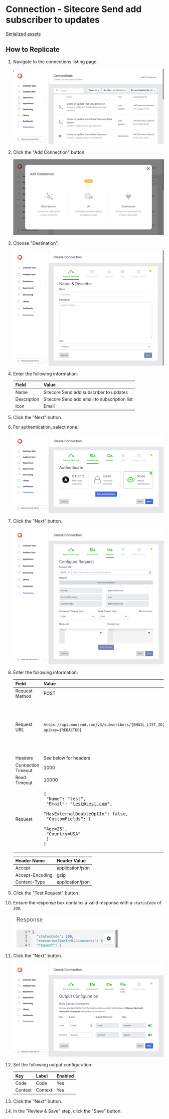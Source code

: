 # Connection - Sitecore Send add subscriber to updates

[Serialized assets](/demo/experience/personalize/connections/Sitecore%20Send%20add%20subscriber%20to%20updates)

## How to Replicate

1. Navigate to the connections listing page.

   ![Connections listing page](/docs/cdp-personalize/connections/Connections-listing-page.png)

2. Click the "Add Connection" button.

   ![Add Connection](/docs/cdp-personalize/connections/Add-connection.png)

3. Choose "Destination".

   ![Name and Describe](/docs/cdp-personalize/connections/Name-describe.png)

4. Enter the following information:

   |Field|Value|
   |-|-|
   |Name|Sitecore Send add subscriber to updates|
   |Description|Sitecore Send add email to subscription list|
   |Icon|Email|

5. Click the "Next" button.
6. For authentication, select none.

   ![None Authentication](/docs/cdp-personalize/connections/None-authentication.png)

7. Click the "Next" button.

   ![Request](/docs/cdp-personalize/connections/Post-request.png)

8. Enter the following information:

   |Field|Value|Note|
   |-|-|-|
   |Request Method|POST||
   |Request URL|`https://api.moosend.com/v3/subscribers/{EMAIL_LIST_ID}/subscribe.json?apikey={REDACTED}`|Replace `{EMAIL_LIST_ID}` by a GUID from Sitecore Send email list. <br/><br/>Replace `{REDACTED}` by your Sitecore Send API key.|
   |Headers|See below for headers||
   |Connection Timeout|1000||
   |Read Timeout|10000||
   |Request|<pre>{<br/>  \"Name\": \"test\",<br/>  \"Email\": \"test@test.com\",<br/>  \"HasExternalDoubleOptIn\": false,<br/>  \"CustomFields\": [<br/>    \"Age=25\",<br/>    \"Country=USA\"<br/>  ]<br/>}</pre>||

   |Header Name|Header Value|
   |-|-|
   |Accept|application/json|
   |Accept-Encoding|gzip|
   |Content-Type|application/json|

9. Click the "Test Request" button.
10. Ensure the response box contains a valid response with a `statusCode` of `200`.

    ![Response](Response.png)

11. Click the "Next" button.

    ![Map](Map.png)

12. Set the following output configuration:

    |Key|Label|Enabled|
    |-|-|-|
    |Code|Code|Yes|
    |Context|Context|Yes|

13. Click the "Next" button.
14. In the "Review & Save" step, click the "Save" button.
